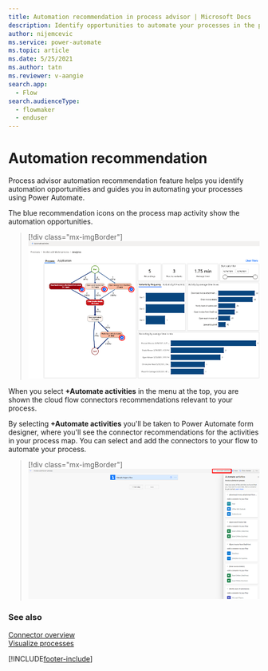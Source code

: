 ```yaml
---
title: Automation recommendation in process advisor | Microsoft Docs
description: Identify opportunities to automate your processes in the process advisor feature.
author: nijemcevic 
ms.service: power-automate
ms.topic: article
ms.date: 5/25/2021
ms.author: tatn
ms.reviewer: v-aangie
search.app: 
  - Flow
search.audienceType:
  - flowmaker
  - enduser
---
```

# Automation recommendation

Process advisor automation recommendation feature helps you identify automation opportunities and guides you in automating your processes using Power Automate.

The blue recommendation icons on the process map activity show the automation opportunities.

> [!div class="mx-imgBorder"]
> ![Automation recommendation](media/automation-reco-dot.png "Automation recommendation")

When you select **+Automate activities** in the menu at the top, you are shown the cloud flow connectors recommendations relevant to your process.

By selecting **+Automate activities** you'll be taken to Power Automate form designer, where you'll see the connector recommendations for the activities in your process map. You can select and add the connectors to your flow to automate your process.

> [!div class="mx-imgBorder"]
> ![Automate activities](media/automation-reco-2.png "Automate activities")

### See also

[Connector overview](/connectors/connectors)<br/>
[Visualize processes](process-advisor-visualize.md)

[!INCLUDE[footer-include](includes/footer-banner.md)]
